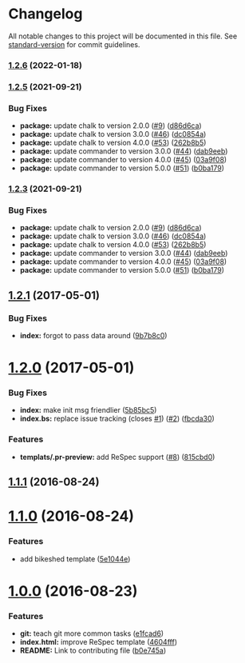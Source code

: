# Changelog

All notable changes to this project will be documented in this file. See [standard-version](https://github.com/conventional-changelog/standard-version) for commit guidelines.

### [1.2.6](https://github.com/WICG/starter-kit/compare/v1.2.5...v1.2.6) (2022-01-18)

### [1.2.5](https://github.com/WICG/starter-kit/compare/v1.2.1...v1.2.5) (2021-09-21)


### Bug Fixes

* **package:** update chalk to version 2.0.0 ([#9](https://github.com/WICG/starter-kit/issues/9)) ([d86d6ca](https://github.com/WICG/starter-kit/commit/d86d6cad9e0f462fec627610c3fdc887582da602))
* **package:** update chalk to version 3.0.0 ([#46](https://github.com/WICG/starter-kit/issues/46)) ([dc0854a](https://github.com/WICG/starter-kit/commit/dc0854a3923b4cf676036f0f2d1e7b415ac1dcc9))
* **package:** update chalk to version 4.0.0 ([#53](https://github.com/WICG/starter-kit/issues/53)) ([262b8b5](https://github.com/WICG/starter-kit/commit/262b8b5fbba625aa45ecd207b103e89b4c5359ed))
* **package:** update commander to version 3.0.0 ([#44](https://github.com/WICG/starter-kit/issues/44)) ([dab9eeb](https://github.com/WICG/starter-kit/commit/dab9eebc0187bf11b1cc940e37ab3cb7420dd6c4))
* **package:** update commander to version 4.0.0 ([#45](https://github.com/WICG/starter-kit/issues/45)) ([03a9f08](https://github.com/WICG/starter-kit/commit/03a9f084e120cf245bc7881070d2530e2f18fd85))
* **package:** update commander to version 5.0.0 ([#51](https://github.com/WICG/starter-kit/issues/51)) ([b0ba179](https://github.com/WICG/starter-kit/commit/b0ba179f8778eb0551193c6f3b99b5b96e4756f7))

### [1.2.3](https://github.com/WICG/starter-kit/compare/v1.2.1...v1.2.3) (2021-09-21)


### Bug Fixes

* **package:** update chalk to version 2.0.0 ([#9](https://github.com/WICG/starter-kit/issues/9)) ([d86d6ca](https://github.com/WICG/starter-kit/commit/d86d6cad9e0f462fec627610c3fdc887582da602))
* **package:** update chalk to version 3.0.0 ([#46](https://github.com/WICG/starter-kit/issues/46)) ([dc0854a](https://github.com/WICG/starter-kit/commit/dc0854a3923b4cf676036f0f2d1e7b415ac1dcc9))
* **package:** update chalk to version 4.0.0 ([#53](https://github.com/WICG/starter-kit/issues/53)) ([262b8b5](https://github.com/WICG/starter-kit/commit/262b8b5fbba625aa45ecd207b103e89b4c5359ed))
* **package:** update commander to version 3.0.0 ([#44](https://github.com/WICG/starter-kit/issues/44)) ([dab9eeb](https://github.com/WICG/starter-kit/commit/dab9eebc0187bf11b1cc940e37ab3cb7420dd6c4))
* **package:** update commander to version 4.0.0 ([#45](https://github.com/WICG/starter-kit/issues/45)) ([03a9f08](https://github.com/WICG/starter-kit/commit/03a9f084e120cf245bc7881070d2530e2f18fd85))
* **package:** update commander to version 5.0.0 ([#51](https://github.com/WICG/starter-kit/issues/51)) ([b0ba179](https://github.com/WICG/starter-kit/commit/b0ba179f8778eb0551193c6f3b99b5b96e4756f7))

<a name="1.2.1"></a>
## [1.2.1](https://github.com/WICG/starter-kit/compare/v1.2.0...v1.2.1) (2017-05-01)


### Bug Fixes

* **index:** forgot to pass data around ([9b7b8c0](https://github.com/WICG/starter-kit/commit/9b7b8c0))



<a name="1.2.0"></a>
# [1.2.0](https://github.com/WICG/starter-kit/compare/v1.1.1...v1.2.0) (2017-05-01)


### Bug Fixes

* **index:** make init msg friendlier ([5b85bc5](https://github.com/WICG/starter-kit/commit/5b85bc5))
* **index.bs:** replace issue tracking (closes [#1](https://github.com/WICG/starter-kit/issues/1)) ([#2](https://github.com/WICG/starter-kit/issues/2)) ([fbcda30](https://github.com/WICG/starter-kit/commit/fbcda30))


### Features

* **templats/.pr-preview:** add ReSpec support ([#8](https://github.com/WICG/starter-kit/issues/8)) ([815cbd0](https://github.com/WICG/starter-kit/commit/815cbd0))



<a name="1.1.1"></a>
## [1.1.1](https://github.com/WICG/starter-kit/compare/v1.1.0...v1.1.1) (2016-08-24)



<a name="1.1.0"></a>
# [1.1.0](https://github.com/WICG/starter-kit/compare/v1.0.0...v1.1.0) (2016-08-24)


### Features

* add bikeshed template ([5e1044e](https://github.com/WICG/starter-kit/commit/5e1044e))



<a name="1.0.0"></a>
# [1.0.0](https://github.com/WICG/starter-kit/compare/v1.0.0-beta.1...v1.0.0) (2016-08-23)


### Features

* **git:** teach git more common tasks ([e1fcad6](https://github.com/WICG/starter-kit/commit/e1fcad6))
* **index.html:** improve ReSpec template ([4604fff](https://github.com/WICG/starter-kit/commit/4604fff))
* **README:** Link to contributing file ([b0e745a](https://github.com/WICG/starter-kit/commit/b0e745a))
